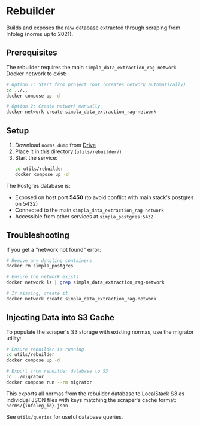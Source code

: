 # Rebuilder

Builds and exposes the raw database extracted through scraping from Infoleg (norms up to 2021).

## Prerequisites

The rebuilder requires the main `simpla_data_extraction_rag-network` Docker network to exist:

```bash
# Option 1: Start from project root (creates network automatically)
cd ../..
docker compose up -d

# Option 2: Create network manually
docker network create simpla_data_extraction_rag-network
```

## Setup

1. Download `norms_dump` from [Drive](https://drive.google.com/drive/folders/1NX9Za0Mv_XjeYyFhMv7WP5X1bkZsjoGR?usp=sharing)
2. Place it in this directory (`utils/rebuilder/`)
3. Start the service:
   ```bash
   cd utils/rebuilder
   docker compose up -d
   ```

The Postgres database is:
- Exposed on host port **5450** (to avoid conflict with main stack's postgres on 5432)
- Connected to the main `simpla_data_extraction_rag-network`
- Accessible from other services at `simpla_postgres:5432`

## Troubleshooting

If you get a "network not found" error:
```bash
# Remove any dangling containers
docker rm simpla_postgres

# Ensure the network exists
docker network ls | grep simpla_data_extraction_rag-network

# If missing, create it
docker network create simpla_data_extraction_rag-network
```

## Injecting Data into S3 Cache

To populate the scraper's S3 storage with existing normas, use the migrator utility:

```bash
# Ensure rebuilder is running
cd utils/rebuilder
docker compose up -d

# Export from rebuilder database to S3
cd ../migrator
docker compose run --rm migrator
```

This exports all normas from the rebuilder database to LocalStack S3 as individual JSON files with keys matching the scraper's cache format: `norms/{infoleg_id}.json`

See `utils/queries` for useful database queries.
